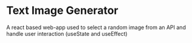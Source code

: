# Text Image Generator

 A react based web-app used to select a random image from an API and handle user interaction (useState and useEffect)
